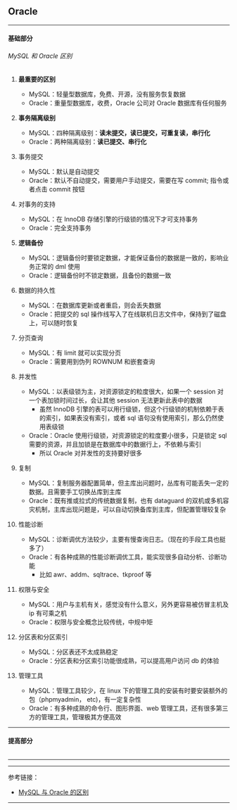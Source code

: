 ## Oracle

---

#### 基础部分

###### MySQL 和 Oracle 区别

1. **最重要的区别**
    - MySQL：轻量型数据库，免费、开源，没有服务恢复数据
    - Oracle：重量型数据库，收费，Oracle 公司对 Oracle 数据库有任何服务

2. **事务隔离级别**
    - MySQL：四种隔离级别：**读未提交，读已提交，可重复读，串行化**
    - Oracle：两种隔离级别：**读已提交、串行化**

3. 事务提交
    - MySQL：默认是自动提交
    - Oracle：默认不自动提交，需要用户手动提交，需要在写 commit; 指令或者点击 commit 按钮

4. 对事务的支持
    - MySQL：在 InnoDB 存储引擎的行级锁的情况下才可支持事务
    - Oracle：完全支持事务

5. **逻辑备份**
    - MySQL：逻辑备份时要锁定数据，才能保证备份的数据是一致的，影响业务正常的 dml 使用
    - Oracle：逻辑备份时不锁定数据，且备份的数据一致

6. 数据的持久性
    - MySQL：在数据库更新或者重启，则会丢失数据
    - Oracle：把提交的 sql 操作线写入了在线联机日志文件中，保持到了磁盘上，可以随时恢复

7. 分页查询
    - MySQL：有 limit 就可以实现分页
    - Oracle：需要用到伪列 ROWNUM 和嵌套查询

8. 并发性
    - MySQL：以表级锁为主，对资源锁定的粒度很大，如果一个 session 对一个表加锁时间过长，会让其他 session 无法更新此表中的数据
        - 虽然 InnoDB 引擎的表可以用行级锁，但这个行级锁的机制依赖于表的索引，如果表没有索引，或者 sql 语句没有使用索引，那么仍然使用表级锁
    - Oracle：Oracle 使用行级锁，对资源锁定的粒度要小很多，只是锁定 sql 需要的资源，并且加锁是在数据库中的数据行上，不依赖与索引
        - 所以 Oracle 对并发性的支持要好很多

9. 复制
    - MySQL：复制服务器配置简单，但主库出问题时，丛库有可能丢失一定的数据。且需要手工切换丛库到主库
    - Oracle：既有推或拉式的传统数据复制，也有 dataguard 的双机或多机容灾机制，主库出现问题是，可以自动切换备库到主库，但配置管理较复杂

10. 性能诊断
    - MySQL：诊断调优方法较少，主要有慢查询日志。（现在的手段工具也挺多了）
    - Oracle：有各种成熟的性能诊断调优工具，能实现很多自动分析、诊断功能
        - 比如 awr、addm、sqltrace、tkproof 等

11. 权限与安全
    - MySQL：用户与主机有关，感觉没有什么意义，另外更容易被仿冒主机及 ip 有可乘之机
    - Oracle：权限与安全概念比较传统，中规中矩

12. 分区表和分区索引
    - MySQL：分区表还不太成熟稳定
    - Oracle：分区表和分区索引功能很成熟，可以提高用户访问 db 的体验

13. 管理工具
    - MySQL：管理工具较少，在 linux 下的管理工具的安装有时要安装额外的包（phpmyadmin， etc)，有一定复杂性
    - Oracle：有多种成熟的命令行、图形界面、web 管理工具，还有很多第三方的管理工具，管理极其方便高效

---

#### 提高部分

######

---







---

参考链接：

- [MySQL 与 Oracle 的区别](https://blog.csdn.net/baidu_37107022/article/details/77043959)

---
















